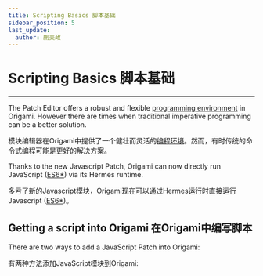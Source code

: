 ```yaml
---
title: Scripting Basics 脚本基础
sidebar_position: 5
last_update:
  author: 蒯美政
---
```


# Scripting Basics 脚本基础

------

The Patch Editor offers a robust and flexible [programming environment](https://origami.design/tutorials/getting-started/coming-from-code.html) in Origami. However there are times when traditional imperative programming can be a better solution.

模块编辑器在Origami中提供了一个健壮而灵活的[编程环境](https://origami.design/tutorials/getting-started/coming-from-code.html)。然而，有时传统的命令式编程可能是更好的解决方案。

Thanks to the new Javascript Patch, Origami can now directly run JavaScript ([ES6*](https://github.com/facebook/hermes/blob/main/doc/Features.md)) via its Hermes runtime.

多亏了新的Javascript模块，Origami现在可以通过Hermes运行时直接运行Javascript ([ES6*](https://github.com/facebook/hermes/blob/main/doc/Features.md))。

## Getting a script into Origami 在Origami中编写脚本

There are two ways to add a JavaScript Patch into Origami:

有两种方法添加JavaScript模块到Origami:

